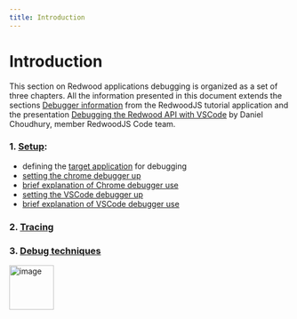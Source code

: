```yaml
---
title: Introduction
---
```


# Introduction

This section on Redwood applications debugging is organized as a set of three chapters. All the information presented in this document extends the sections [Debugger information](https://redwoodjs.com/docs/project-configuration-dev-test-build#debugger-configuration) from the RedwoodJS tutorial application and the presentation [Debugging the Redwood API with VSCode](https://community.redwoodjs.com/t/debugging-the-redwood-api-side-with-vscode/3043) by Daniel Choudhury, member RedwoodJS Code team. 

### 1. [Setup](https://rw-community.org/app%20management/debugging/setup):
  - defining the [target application](https://rw-community.org/app%20management/debugging/setup/#1-prepare-the-debugging-target) for debugging
  - [setting the chrome debugger up](https://rw-community.org/app%20management/debugging/setup/#2-setup-the-chrome-debugger)
  - [brief explanation of Chrome debugger use](https://rw-community.org/app%20management/debugging/setup/#3-example-of-use)
  - [setting the VSCode debugger up](https://rw-community.org/app%20management/debugging/setup/#4-setup-visual-studio-code-debugger)
  - [brief explanation of VSCode debugger use](https://rw-community.org/app%20management/debugging/setup/#4-setup-visual-studio-code-debugger)


### 2. [Tracing](https://rw-community.org/app%20management/debugging/tracing-code) 

### 3. [Debug techniques](https://rw-community.org/app%20management/debugging/debug-techniques)
<p align="left">
<img width="80" alt="image" src="https://user-images.githubusercontent.com/2712405/169575412-041fa3e9-0fb6-4550-8599-1c056b32fc32.png"/>
<br/>
</p>


